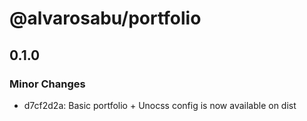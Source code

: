 # @alvarosabu/portfolio

## 0.1.0

### Minor Changes

- d7cf2d2a: Basic portfolio + Unocss config is now available on dist
